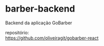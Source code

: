 # barber-backend

Backend da aplicação GoBarber <br /> 

repositório: <br />
https://github.com/oliveiragit/gobarber-react
